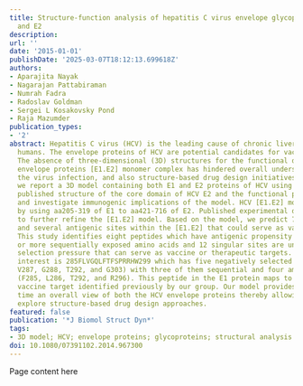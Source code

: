 ```yaml
---
title: Structure-function analysis of hepatitis C virus envelope glycoproteins E1
  and E2
description:
url: ''
date: '2015-01-01'
publishDate: '2025-03-07T18:12:13.699618Z'
authors:
- Aparajita Nayak
- Nagarajan Pattabiraman
- Numrah Fadra
- Radoslav Goldman
- Sergei L Kosakovsky Pond
- Raja Mazumder
publication_types:
- '2'
abstract: Hepatitis C virus (HCV) is the leading cause of chronic liver disease in
  humans. The envelope proteins of HCV are potential candidates for vaccine development.
  The absence of three-dimensional (3D) structures for the functional domain of HCV
  envelope proteins [E1.E2] monomer complex has hindered overall understanding of
  the virus infection, and also structure-based drug design initiatives. In this study,
  we report a 3D model containing both E1 and E2 proteins of HCV using the recently
  published structure of the core domain of HCV E2 and the functional part of E1,
  and investigate immunogenic implications of the model. HCV [E1.E2] molecule is modeled
  by using aa205-319 of E1 to aa421-716 of E2. Published experimental data were used
  to further refine the [E1.E2] model. Based on the model, we predict 77 exposed residues
  and several antigenic sites within the [E1.E2] that could serve as vaccine epitopes.
  This study identifies eight peptides which have antigenic propensity and have two
  or more sequentially exposed amino acids and 12 singular sites are under negative
  selection pressure that can serve as vaccine or therapeutic targets. Our special
  interest is 285FLVGQLFTFSPRRHW299 which has five negatively selected sites (L286,
  V287, G288, T292, and G303) with three of them sequential and four amino acids exposed
  (F285, L286, T292, and R296). This peptide in the E1 protein maps to dengue envelope
  vaccine target identified previously by our group. Our model provides for the first
  time an overall view of both the HCV envelope proteins thereby allowing researchers
  explore structure-based drug design approaches.
featured: false
publication: '*J Biomol Struct Dyn*'
tags:
- 3D model; HCV; envelope proteins; glycoproteins; structural analysis
doi: 10.1080/07391102.2014.967300
---
```


Page content here